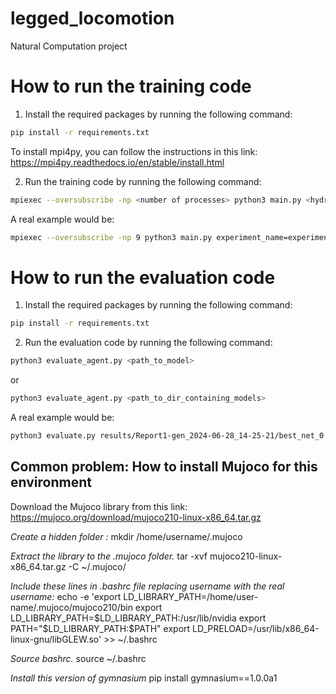 # legged_locomotion
Natural Computation project

# How to run the training code
1. Install the required packages by running the following command:
```bash
pip install -r requirements.txt
```
To install mpi4py, you can follow the instructions in this link: https://mpi4py.readthedocs.io/en/stable/install.html

2. Run the training code by running the following command:
```bash
mpiexec --oversubscribe -np <number of processes> python3 main.py <hydra_configuration_paramters>
```
A real example would be:
```bash
mpiexec --oversubscribe -np 9 python3 main.py experiment_name=experiment_1
```

# How to run the evaluation code
1. Install the required packages by running the following command:
```bash
pip install -r requirements.txt
```

2. Run the evaluation code by running the following command:
```bash
python3 evaluate_agent.py <path_to_model>
```
or
```bash
python3 evaluate_agent.py <path_to_dir_containing_models>
```
A real example would be:
```bash
python3 evaluate.py results/Report1-gen_2024-06-28_14-25-21/best_net_0.pkl
```

## Common problem: How to install Mujoco for this environment
Download the Mujoco library from this link: https://mujoco.org/download/mujoco210-linux-x86_64.tar.gz

*Create a hidden folder :*
mkdir /home/username/.mujoco

*Extract the library to the .mujoco folder.*
tar -xvf mujoco210-linux-x86_64.tar.gz -C ~/.mujoco/

*Include these lines in .bashrc file replacing username with the real username:*
echo -e 'export LD_LIBRARY_PATH=/home/user-name/.mujoco/mujoco210/bin 
export LD_LIBRARY_PATH=$LD_LIBRARY_PATH:/usr/lib/nvidia 
export PATH="$LD_LIBRARY_PATH:$PATH" 
export LD_PRELOAD=/usr/lib/x86_64-linux-gnu/libGLEW.so' >> ~/.bashrc

*Source bashrc.*
source ~/.bashrc

*Install this version of gymnasium*
pip install gymnasium==1.0.0a1

